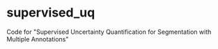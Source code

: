 # supervised_uq
Code for "Supervised Uncertainty Quantification for Segmentation with Multiple Annotations"

